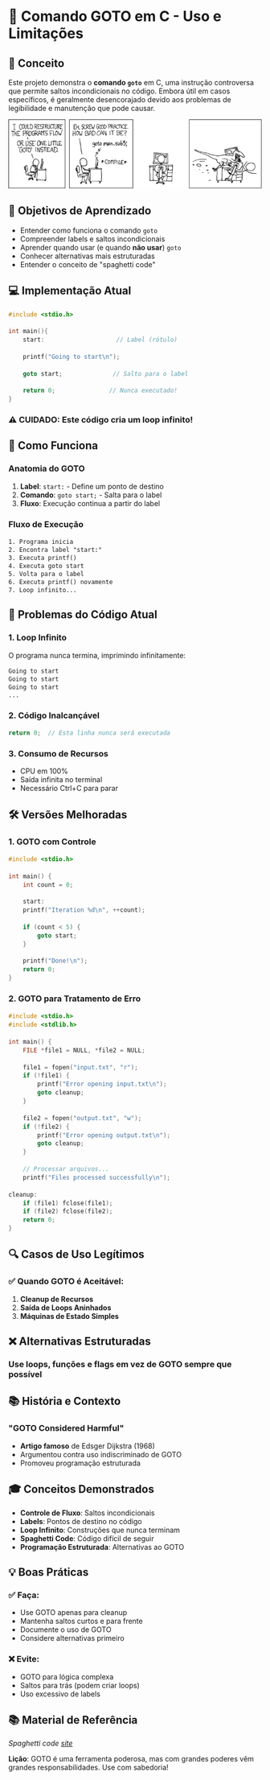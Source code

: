 # 🎯 Comando GOTO em C - Uso e Limitações

## 📖 Conceito

Este projeto demonstra o **comando `goto`** em C, uma instrução controversa que permite saltos incondicionais no código. Embora útil em casos específicos, é geralmente desencorajado devido aos problemas de legibilidade e manutenção que pode causar.

![alt text](image.png)

## 🎯 Objetivos de Aprendizado

- Entender como funciona o comando `goto`
- Compreender labels e saltos incondicionais
- Aprender quando usar (e quando **não usar**) `goto`
- Conhecer alternativas mais estruturadas
- Entender o conceito de "spaghetti code"

## 💻 Implementação Atual

```c
#include <stdio.h>

int main(){
    start:                    // Label (rótulo)
    
    printf("Going to start\n");
    
    goto start;              // Salto para o label
    
    return 0;               // Nunca executado!
}
```

### ⚠️ **CUIDADO**: Este código cria um **loop infinito**!

## 🔄 Como Funciona

### Anatomia do GOTO
1. **Label**: `start:` - Define um ponto de destino
2. **Comando**: `goto start;` - Salta para o label
3. **Fluxo**: Execução continua a partir do label

### Fluxo de Execução
```
1. Programa inicia
2. Encontra label "start:"
3. Executa printf()
4. Executa goto start
5. Volta para o label
6. Executa printf() novamente
7. Loop infinito...
```

## 🚨 Problemas do Código Atual

### 1. Loop Infinito
O programa nunca termina, imprimindo infinitamente:
```
Going to start
Going to start
Going to start
...
```

### 2. Código Inalcançável
```c
return 0;  // Esta linha nunca será executada
```

### 3. Consumo de Recursos
- CPU em 100%
- Saída infinita no terminal
- Necessário Ctrl+C para parar

## 🛠️ Versões Melhoradas

### 1. GOTO com Controle
```c
#include <stdio.h>

int main() {
    int count = 0;
    
    start:
    printf("Iteration %d\n", ++count);
    
    if (count < 5) {
        goto start;
    }
    
    printf("Done!\n");
    return 0;
}
```

### 2. GOTO para Tratamento de Erro
```c
#include <stdio.h>
#include <stdlib.h>

int main() {
    FILE *file1 = NULL, *file2 = NULL;
    
    file1 = fopen("input.txt", "r");
    if (!file1) {
        printf("Error opening input.txt\n");
        goto cleanup;
    }
    
    file2 = fopen("output.txt", "w");
    if (!file2) {
        printf("Error opening output.txt\n");
        goto cleanup;
    }
    
    // Processar arquivos...
    printf("Files processed successfully\n");
    
cleanup:
    if (file1) fclose(file1);
    if (file2) fclose(file2);
    return 0;
}
```

## 🔍 Casos de Uso Legítimos

### ✅ Quando GOTO é Aceitável:

1. **Cleanup de Recursos**
2. **Saída de Loops Aninhados**
3. **Máquinas de Estado Simples**

## ❌ Alternativas Estruturadas

### Use loops, funções e flags em vez de GOTO sempre que possível

## 📚 História e Contexto

### "GOTO Considered Harmful"
- **Artigo famoso** de Edsger Dijkstra (1968)
- Argumentou contra uso indiscriminado de GOTO
- Promoveu programação estruturada

## 🎓 Conceitos Demonstrados

- **Controle de Fluxo**: Saltos incondicionais
- **Labels**: Pontos de destino no código
- **Loop Infinito**: Construções que nunca terminam
- **Spaghetti Code**: Código difícil de seguir
- **Programação Estruturada**: Alternativas ao GOTO

## 💡 Boas Práticas

### ✅ Faça:
- Use GOTO apenas para cleanup
- Mantenha saltos curtos e para frente
- Documente o uso de GOTO
- Considere alternativas primeiro

### ❌ Evite:
- GOTO para lógica complexa
- Saltos para trás (podem criar loops)
- Uso excessivo de labels

## 📚 Material de Referência

_Spaghetti code [site](https://en.wikipedia.org/wiki/Spaghetti_code)_

**Lição**: GOTO é uma ferramenta poderosa, mas com grandes poderes vêm grandes responsabilidades. Use com sabedoria!